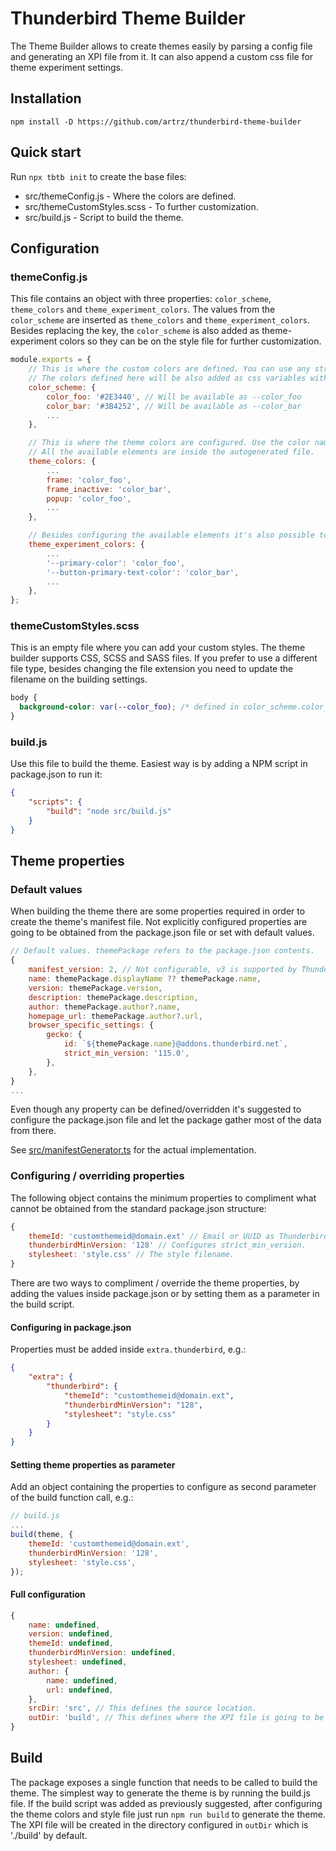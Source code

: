 # Thunderbird Theme Builder

The Theme Builder allows to create themes easily by parsing a config file and generating
an XPI file from it. It can also append a custom css file for theme experiment settings.

## Installation

`npm install -D https://github.com/artrz/thunderbird-theme-builder`

## Quick start

Run `npx tbtb init` to create the base files:

 - src/themeConfig.js - Where the colors are defined.
 - src/themeCustomStyles.scss - To further customization.
 - src/build.js - Script to build the theme.

## Configuration

### themeConfig.js

This file contains an object with three properties: `color_scheme`, `theme_colors` and `theme_experiment_colors`.
The values from the `color_scheme` are inserted as `theme_colors` and `theme_experiment_colors`. Besides replacing the key, the `color_scheme` is also added as
theme-experiment colors so they can be on the style file for further customization.

```js
module.exports = {
    // This is where the custom colors are defined. You can use any string as key name.
    // The colors defined here will be also added as css variables with `--` appended.
    color_scheme: {
        color_foo: '#2E3440', // Will be available as --color_foo
        color_bar: '#3B4252', // Will be available as --color_bar
        ...
    },

    // This is where the theme colors are configured. Use the color names from the `color_scheme` property.
    // All the available elements are inside the autogenerated file.
    theme_colors: {
        ...
        frame: 'color_foo',
        frame_inactive: 'color_bar',
        popup: 'color_foo',
        ...
    },

    // Besides configuring the available elements it's also possible to override variables used in the application. This is where you can override the values. Find them using the `developer toolbox`.
    theme_experiment_colors: {
        ...
        '--primary-color': 'color_foo',
        '--button-primary-text-color': 'color_bar',
        ...
    },
};
```

### themeCustomStyles.scss

This is an empty file where you can add your custom styles.
The theme builder supports CSS, SCSS and SASS files. If you prefer to use a different file type, besides changing the file extension
you need to update the filename on the building settings.

```css
body {
  background-color: var(--color_foo); /* defined in color_scheme.color_foo */
}
```

### build.js

Use this file to build the theme. Easiest way is by adding a NPM script in package.json to run it:

```json
{
    "scripts": {
        "build": "node src/build.js"
    }
}
```


## Theme properties

### Default values

When building the theme there are some properties required in order to create the theme's manifest file.
Not explicitly configured properties are going to be obtained from the package.json file or set with default values.

```js
// Default values. themePackage refers to the package.json contents.
{
    manifest_version: 2, // Not configurable, v3 is supported by Thunderbird 128+.
    name: themePackage.displayName ?? themePackage.name,
    version: themePackage.version,
    description: themePackage.description,
    author: themePackage.author?.name,
    homepage_url: themePackage.author?.url,
    browser_specific_settings: {
        gecko: {
            id: `${themePackage.name}@addons.thunderbird.net`,
            strict_min_version: '115.0',
        },
    },
}
...
```

Even though any property can be defined/overridden it's suggested to configure the package.json file
and let the package gather most of the data from there.

See [src/manifestGenerator.ts](src/manifestGenerator.ts) for the actual implementation.

### Configuring / overriding properties

The following object contains the minimum properties to compliment what cannot be obtained from the standard
package.json structure:

```js
{
    themeId: 'customthemeid@domain.ext' // Email or UUID as Thunderbird requirement.
    thunderbirdMinVersion: '128' // Configures strict_min_version.
    stylesheet: 'style.css' // The style filename.
}
```

There are two ways to compliment / override the theme properties, by adding the values inside package.json
or by setting them as a parameter in the build script.

#### Configuring in package.json

Properties must be added inside `extra.thunderbird`, e.g.:

```json
{
    "extra": {
        "thunderbird": {
            "themeId": "customthemeid@domain.ext",
            "thunderbirdMinVersion": "128",
            "stylesheet": "style.css"
        }
    }
}
```

#### Setting theme properties as parameter

Add an object containing the properties to configure as second parameter of the build function call, e.g.:

```js
// build.js
...
build(theme, {
    themeId: 'customthemeid@domain.ext',
    thunderbirdMinVersion: '128',
    stylesheet: 'style.css',
});
```

#### Full configuration

```js
{
    name: undefined,
    version: undefined,
    themeId: undefined,
    thunderbirdMinVersion: undefined,
    stylesheet: undefined,
    author: {
        name: undefined,
        url: undefined,
    },
    srcDir: 'src', // This defines the source location.
    outDir: 'build', // This defines where the XPI file is going to be placed.
}
```

## Build

The package exposes a single function that needs to be called to build the theme. The simplest way to
generate the theme is by running the build.js file. If the build script was added as previously suggested,
after configuring the theme colors and style file just run `npm run build` to generate the theme.
The XPI file will be created in the directory configured in `outDir` which is './build' by default.
